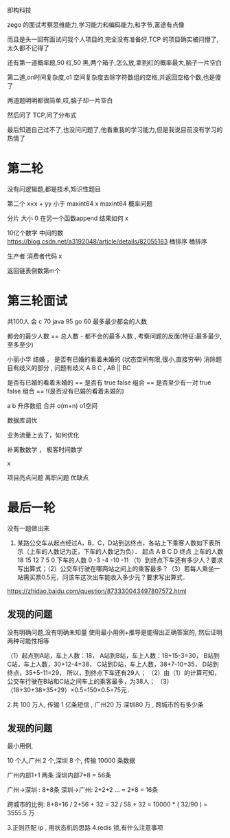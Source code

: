 即构科技 

zego 的面试考察思维能力,学习能力和编码能力,和字节,富途有点像

而且是头一回有面试问我个人项目的,完全没有准备好,TCP 的项目确实被问懵了,太久都不记得了

还有第一道概率题,50 红,50 黑,两个箱子,怎么放,拿到红的概率最大,脑子一片空白

第二道,on时间复杂度,o1 空间复杂度去除字符数组的空格,并返回空格个数,也是傻了

两道题明明都很简单,哎,脑子却一片空白

然后问了 TCP,问了分布式

最后知道自己过不了,也没问问题了,他看重我的学习能力,但是我说目前没有学习的热情了

# 第二轮

没有问逻辑题,都是技术,知识性题目

第二个
x×x + yy 小于 maxint64 x maxint64 概率问题

分片 大小 0 在另一个函数append 结果如何 x


10亿个数字 中间的数 https://blog.csdn.net/a3192048/article/details/82055183 桶排序
 桶排序


生产者 消费者代码 x

返回链表倒数第m个


# 第三轮面试

共100人 会 c 70 java 95 go 60 最多最少都会的人数

都会的最少人数 == 总人数 - 都不会的最多人数  , 考察问题的反面(特征:最多最少,至多至少)

小丽小华 结婚 ， 是否有已婚的看着未婚的    (状态空间有限,很小,直接穷举) 消除题目有歧义的部分 , 问题有歧义
A B C , AB || BC

是否有已婚的看着未婚的 == 是否有 true false 组合 == 是否至少有一对 true false 组合 == !(是否没有已婚的看着未婚的)

a b 升序数组 合并  o(m+n) o1空间

数据库调优

业务流量上去了，如何优化

补离散数学 ， 极客时间数学

x

项目亮点问题
离职问题
优缺点

# 最后一轮

没有一题做出来

1. 某路公交车从起点经过A，B，C，D站到达终点，各站上下乘客人数如下表所示（上车的人数记为正，下车的人数记为负）． 起点 A B C D 终点 上车的人数 18 15 12 7 5 0 下车的人数 0 -3 -4 -10 -11 （1）到终点下车还有多少人？要求写出算式；（2）公交车行驶在哪两站之间上的乘客最多？（3）若每人乘坐一站需买票0.5元，问该车这次出车能收入多少元？要求写出算式．

https://zhidao.baidu.com/question/873330043497807572.html

## 发现的问题

没有明确问题,没有明确未知量
使用最小用例+推导是能得出正确答案的, 然后证明两种可能性相等

（1）起点到A站，车上人数：18，
A站到B站，车上人数：18+15-3=30，
B站到C站，车上人数，30+12-4=38，
C站到D站，车上人数，38+7-10=35，
D站到终点，35+5-11=29，
所以，到终点下车还有29人；
（2）由（1）的计算可知，公交车行驶在B站和C站之间车上的乘客最多，为38人；
（3）（18+30+38+35+29）×0.5=150×0.5=75元．

2.共 100 万人, 传输 1 亿条短信 , 广州20 万 深圳80 万 , 跨城市的有多少条

## 发现的问题

最小用例, 

10 个人,广州 2 个,深圳 8 个, 传输 10000 条数据

广州内部1+1 两条
深圳内部7*8 = 56条

广州->深圳 : 8+8条
深圳->广州: 2+2+2 ... = 2*8 = 16条

跨城市的比例: 8+8+16 / 2+56 + 32 = 32 / 58 + 32 = 10000 * ( 32/90 ) = 3555.5 万


3.正则匹配 ip , 用状态机的思路
4.redis 锁,有什么注意事项